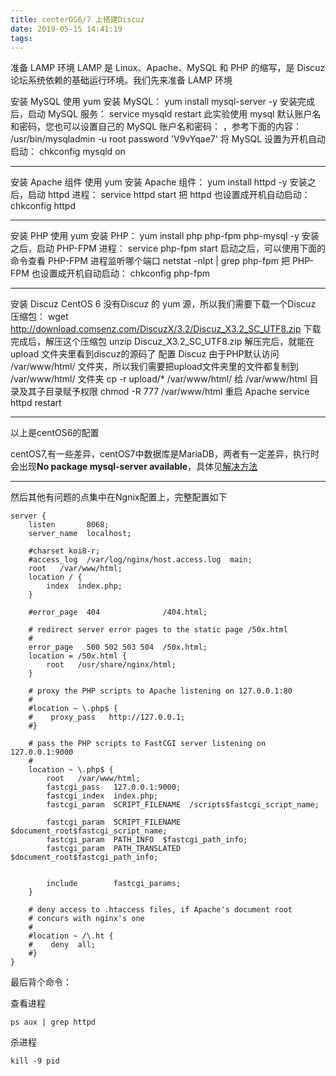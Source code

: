 ```yaml
---
title: centerOS6/7 上搭建Discuz
date: 2019-05-15 14:41:19
tags:
---
```


准备 LAMP 环境
LAMP 是 Linux、Apache、MySQL 和 PHP 的缩写，是 Discuz 论坛系统依赖的基础运行环境。我们先来准备 LAMP 环境

安装 MySQL
使用 yum 安装 MySQL：
yum install mysql-server -y
安装完成后，启动 MySQL 服务：
service mysqld restart
此实验使用 mysql 默认账户名和密码，您也可以设置自己的 MySQL 账户名和密码：
，参考下面的内容：
/usr/bin/mysqladmin -u root password 'V9vYqae7'
将 MySQL 设置为开机自动启动：
chkconfig mysqld on

***


安装 Apache 组件
使用 yum 安装 Apache 组件：
yum install httpd -y
安装之后，启动 httpd 进程：
service httpd start
把 httpd 也设置成开机自动启动：
chkconfig httpd 


***

安装 PHP
使用 yum 安装 PHP：
yum install php php-fpm php-mysql -y
安装之后，启动 PHP-FPM 进程：
service php-fpm start
启动之后，可以使用下面的命令查看 PHP-FPM 进程监听哪个端口 
netstat -nlpt | grep php-fpm
把 PHP-FPM 也设置成开机自动启动：
chkconfig php-fpm 


***

安装 Discuz
CentOS 6 没有Discuz 的 yum 源，所以我们需要下载一个Discuz 压缩包：
wget http://download.comsenz.com/DiscuzX/3.2/Discuz_X3.2_SC_UTF8.zip
下载完成后，解压这个压缩包
unzip Discuz_X3.2_SC_UTF8.zip
解压完后，就能在 upload 文件夹里看到discuz的源码了
配置 Discuz
由于PHP默认访问 /var/www/html/ 文件夹，所以我们需要把upload文件夹里的文件都复制到 /var/www/html/ 文件夹
cp -r upload/* /var/www/html/
给 /var/www/html 目录及其子目录赋予权限
chmod -R 777 /var/www/html
重启 Apache
service httpd restart

***

以上是centOS6的配置

centOS7,有一些差异，centOS7中数据库是MariaDB，两者有一定差异，执行时会出现**No package mysql-server available**，具体见[解决方法](https://www.cnblogs.com/starof/p/4680083.html)


***
然后其他有问题的点集中在Ngnix配置上，完整配置如下

```
server {
    listen       8068;
    server_name  localhost;

    #charset koi8-r;
    #access_log  /var/log/nginx/host.access.log  main;
    root   /var/www/html;
    location / {
        index  index.php;
    }

    #error_page  404              /404.html;

    # redirect server error pages to the static page /50x.html
    #
    error_page   500 502 503 504  /50x.html;
    location = /50x.html {
        root   /usr/share/nginx/html;
    }

    # proxy the PHP scripts to Apache listening on 127.0.0.1:80
    #
    #location ~ \.php$ {
    #    proxy_pass   http://127.0.0.1;
    #}

    # pass the PHP scripts to FastCGI server listening on 127.0.0.1:9000
    #
    location ~ \.php$ {
        root   /var/www/html;
        fastcgi_pass   127.0.0.1:9000;
        fastcgi_index  index.php;
        fastcgi_param  SCRIPT_FILENAME  /scripts$fastcgi_script_name;

        fastcgi_param  SCRIPT_FILENAME  $document_root$fastcgi_script_name;
        fastcgi_param  PATH_INFO  $fastcgi_path_info;
        fastcgi_param  PATH_TRANSLATED  $document_root$fastcgi_path_info;


        include        fastcgi_params;
    }

    # deny access to .htaccess files, if Apache's document root
    # concurs with nginx's one
    #
    #location ~ /\.ht {
    #    deny  all;
    #}
}

```


最后背个命令：

查看进程

`ps aux | grep httpd`

杀进程

`kill -9 pid`